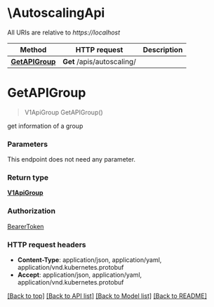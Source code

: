 # \AutoscalingApi

All URIs are relative to *https://localhost*

Method | HTTP request | Description
------------- | ------------- | -------------
[**GetAPIGroup**](AutoscalingApi.md#GetAPIGroup) | **Get** /apis/autoscaling/ | 


# **GetAPIGroup**
> V1ApiGroup GetAPIGroup()



get information of a group


### Parameters
This endpoint does not need any parameter.

### Return type

[**V1ApiGroup**](v1.APIGroup.md)

### Authorization

[BearerToken](../README.md#BearerToken)

### HTTP request headers

 - **Content-Type**: application/json, application/yaml, application/vnd.kubernetes.protobuf
 - **Accept**: application/json, application/yaml, application/vnd.kubernetes.protobuf

[[Back to top]](#) [[Back to API list]](../README.md#documentation-for-api-endpoints) [[Back to Model list]](../README.md#documentation-for-models) [[Back to README]](../README.md)

